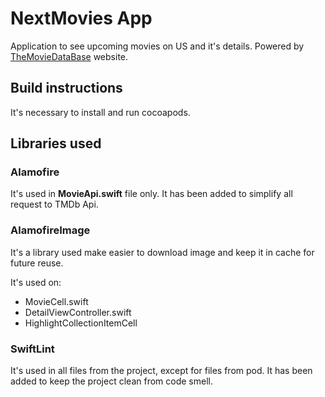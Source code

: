 # NextMovies App

Application to see upcoming movies on US and it's details. Powered by [TheMovieDataBase](https://www.themoviedb.org) website.

## Build instructions

It's necessary to install and run cocoapods.

## Libraries used

### Alamofire

It's used in **MovieApi.swift** file only. It has been added to simplify all request to TMDb Api.

### AlamofireImage

It's a library used make easier to download image and keep it in cache for future reuse.

It's used on:

* MovieCell.swift
* DetailViewController.swift
* HighlightCollectionItemCell

### SwiftLint

It's used in all files from the project, except for files from pod. It has been added to keep the project clean from code smell.
